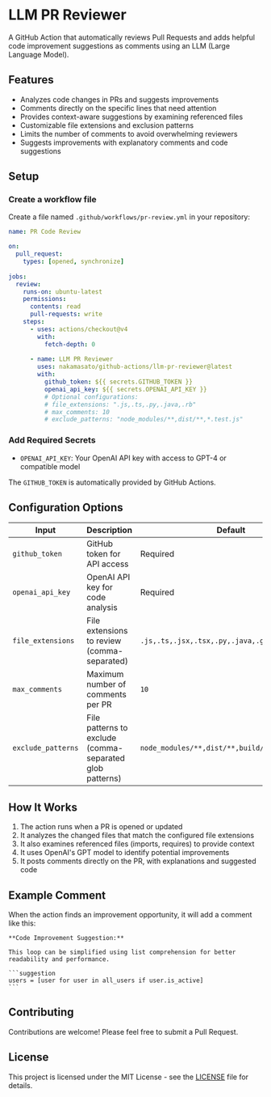 # LLM PR Reviewer

A GitHub Action that automatically reviews Pull Requests and adds helpful code improvement suggestions as comments using an LLM (Large Language Model).

## Features

- Analyzes code changes in PRs and suggests improvements
- Comments directly on the specific lines that need attention
- Provides context-aware suggestions by examining referenced files
- Customizable file extensions and exclusion patterns
- Limits the number of comments to avoid overwhelming reviewers
- Suggests improvements with explanatory comments and code suggestions

## Setup

### Create a workflow file

Create a file named `.github/workflows/pr-review.yml` in your repository:

```yaml
name: PR Code Review

on:
  pull_request:
    types: [opened, synchronize]
    
jobs:
  review:
    runs-on: ubuntu-latest
    permissions:
      contents: read
      pull-requests: write
    steps:
      - uses: actions/checkout@v4
        with:
          fetch-depth: 0
      
      - name: LLM PR Reviewer
        uses: nakamasato/github-actions/llm-pr-reviewer@latest
        with:
          github_token: ${{ secrets.GITHUB_TOKEN }}
          openai_api_key: ${{ secrets.OPENAI_API_KEY }}
          # Optional configurations:
          # file_extensions: ".js,.ts,.py,.java,.rb"
          # max_comments: 10
          # exclude_patterns: "node_modules/**,dist/**,*.test.js"
```

### Add Required Secrets

- `OPENAI_API_KEY`: Your OpenAI API key with access to GPT-4 or compatible model

The `GITHUB_TOKEN` is automatically provided by GitHub Actions.

## Configuration Options

| Input | Description | Default |
|-------|-------------|---------|
| `github_token` | GitHub token for API access | Required |
| `openai_api_key` | OpenAI API key for code analysis | Required |
| `file_extensions` | File extensions to review (comma-separated) | `.js,.ts,.jsx,.tsx,.py,.java,.go,.rb,.php,.cs` |
| `max_comments` | Maximum number of comments per PR | `10` |
| `exclude_patterns` | File patterns to exclude (comma-separated glob patterns) | `node_modules/**,dist/**,build/**,**/*.min.js` |

## How It Works

1. The action runs when a PR is opened or updated
2. It analyzes the changed files that match the configured file extensions
3. It also examines referenced files (imports, requires) to provide context
4. It uses OpenAI's GPT model to identify potential improvements
5. It posts comments directly on the PR, with explanations and suggested code

## Example Comment

When the action finds an improvement opportunity, it will add a comment like this:

````
**Code Improvement Suggestion:**

This loop can be simplified using list comprehension for better readability and performance.

```suggestion
users = [user for user in all_users if user.is_active]
```
````

## Contributing

Contributions are welcome! Please feel free to submit a Pull Request.

## License

This project is licensed under the MIT License - see the [LICENSE](LICENSE) file for details.
